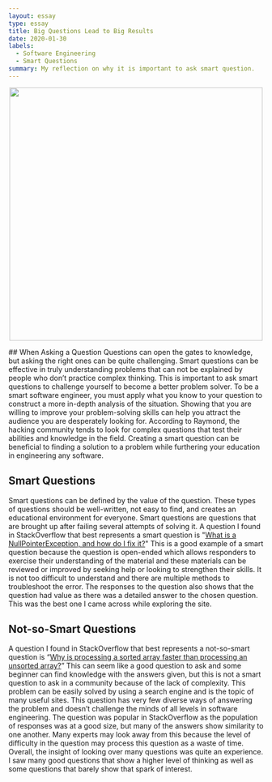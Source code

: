 ```yaml
---
layout: essay
type: essay
title: Big Questions Lead to Big Results
date: 2020-01-30
labels:
  - Software Engineering
  - Smart Questions
summary: My reflection on why it is important to ask smart question.
---
```

<p align='center'>  
<img src='https://www.tanveernaseer.com/wp-content/uploads/2019/12/Asking-smarter-questions.jpg' width='500'/>
</p>
## When Asking a Question
  Questions can open the gates to knowledge, but asking the right ones can be quite challenging. Smart questions can be effective in truly understanding problems that can not be explained by people who don’t practice complex thinking. This is important to ask smart questions to challenge yourself to become a better problem solver. To be a smart software engineer, you must apply what you know to your question to construct a more in-depth analysis of the situation. Showing that you are willing to improve your problem-solving skills can help you attract the audience you are desperately looking for. According to Raymond, the hacking community tends to look for complex questions that test their abilities and knowledge in the field. Creating a smart question can be beneficial to finding a solution to a problem while furthering your education in engineering any software.

## Smart Questions
  Smart questions can be defined by the value of the question. These types of questions should be well-written, not easy to find, and creates an educational environment for everyone. Smart questions are questions that are brought up after failing several attempts of solving it. A question I found in StackOverflow that best represents a smart question is "[What is a NullPointerException, and how do I fix it?](https://stackoverflow.com/questions/218384/what-is-a-nullpointerexception-and-how-do-i-fix-it?answertab=active#tab-top)" This is a good example of a smart question because the question is open-ended which allows responders to exercise their understanding of the material and these materials can be reviewed or improved by seeking help or looking to strengthen their skills. It is not too difficult to understand and there are multiple methods to troubleshoot the error. The responses to the question also shows that the question had value as there was a detailed answer to the chosen question. This was the best one I came across while exploring the site.

## Not-so-Smart Questions
  A question I found in StackOverflow that best represents a not-so-smart question is “[Why is processing a sorted array faster than processing an unsorted array?](https://stackoverflow.com/questions/11227809/why-is-processing-a-sorted-array-faster-than-processing-an-unsorted-array)” This can seem like a good question to ask and some beginner can find knowledge with the answers given, but this is not a smart question to ask in a community because of the lack of complexity. This problem can be easily solved by using a search engine and is the topic of many useful sites. This question has very few diverse ways of answering the problem and doesn’t challenge the minds of all levels in software engineering. The question was popular in StackOverflow as the population of responses was at a good size, but many of the answers show similarity to one another. Many experts may look away from this because the level of difficulty in the question may process this question as a waste of time. Overall, the insight of looking over many questions was quite an experience. I saw many good questions that show a higher level of thinking as well as some questions that barely show that spark of interest. 

